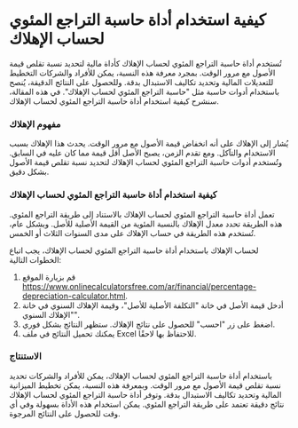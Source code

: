 كيفية استخدام أداة حاسبة التراجع المئوي لحساب الإهلاك
=====================================================

تُستخدم أداة حاسبة التراجع المئوي لحساب الإهلاك كأداة مالية لتحديد نسبة تقلص قيمة الأصول مع مرور الوقت. بمجرد معرفة هذه النسبة، يمكن للأفراد والشركات التخطيط للتعديلات المالية وتحديد تكاليف الاستبدال بدقة. وللحصول على النتائج الدقيقة، يُنصح باستخدام أدوات حاسبة مثل "حاسبة التراجع المئوي لحساب الإهلاك". في هذه المقالة، سنشرح كيفية استخدام أداة حاسبة التراجع المئوي لحساب الإهلاك.

###  مفهوم الإهلاك 

يُشار إلى الإهلاك على أنه انخفاض قيمة الأصول مع مرور الوقت. يحدث هذا الإهلاك بسبب الاستخدام والتآكل. ومع تقدم الزمن، يصبح الأصل أقل قيمة مما كان عليه في السابق. وتُستخدم أدوات حاسبة التراجع المئوي لحساب الإهلاك لتحديد نسبة تقلص قيمة الأصول بشكل دقيق.

###  كيفية استخدام أداة حاسبة التراجع المئوي لحساب الإهلاك 

تعمل أداة حاسبة التراجع المئوي لحساب الإهلاك بالاستناد إلى طريقة التراجع المئوي. هذه الطريقة تحدد معدل الإهلاك بالنسبة المئوية من القيمة الأصلية للأصل. وبشكل عام، تُستخدم هذه الطريقة في حساب الإهلاك على مدى السنوات الثلاث أو الخمس.

لحساب الإهلاك باستخدام أداة حاسبة التراجع المئوي لحساب الإهلاك، يجب اتباع الخطوات التالية:

1. قم بزيارة الموقع <https://www.onlinecalculatorsfree.com/ar/financial/percentage-depreciation-calculator.html>.
2. أدخل قيمة الأصل في خانة "التكلفة الأصلية للأصل"، وقيمة الإهلاك السنوي في خانة "الإهلاك السنوي".
3. اضغط على زر "احسب" للحصول على نتائج الإهلاك. ستظهر النتائج بشكل فوري.
4. يمكنك تحميل النتائج في ملف Excel للاحتفاظ بها لاحقًا.

###  الاستنتاج 

باستخدام أداة حاسبة التراجع المئوي لحساب الإهلاك، يمكن للأفراد والشركات تحديد نسبة تقلص قيمة الأصول مع مرور الوقت. وبمعرفة هذه النسبة، يمكن تخطيط الميزانية المالية وتحديد تكاليف الاستبدال بدقة. وتوفر أداة حاسبة التراجع المئوي لحساب الإهلاك نتائج دقيقة تعتمد على طريقة التراجع المئوي. يمكن استخدام هذه الأداة بسهولة وفي أي وقت للحصول على النتائج المرجوة.